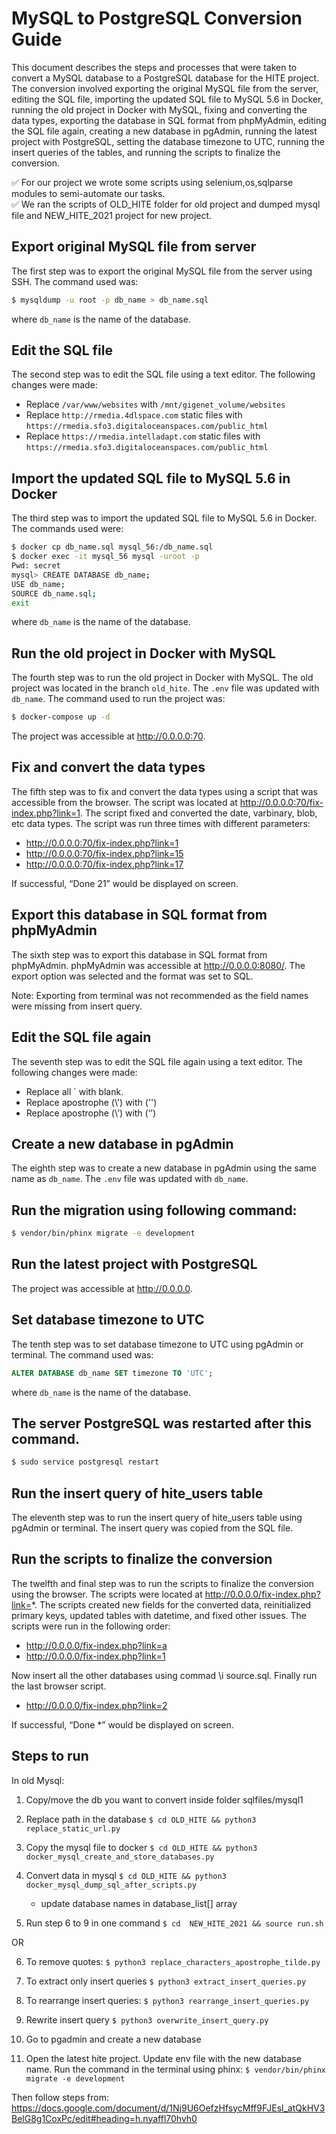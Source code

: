 # MySQL to PostgreSQL Conversion Guide

This document describes the steps and processes that were taken to convert a MySQL database to a PostgreSQL database for the HITE project. The conversion involved exporting the original MySQL file from the server, editing the SQL file, importing the updated SQL file to MySQL 5.6 in Docker, running the old project in Docker with MySQL, fixing and converting the data types, exporting the database in SQL format from phpMyAdmin, editing the SQL file again, creating a new database in pgAdmin, running the latest project with PostgreSQL, setting the database timezone to UTC, running the insert queries of the tables, and running the scripts to finalize the conversion.

✅ For our project we wrote some scripts using selenium,os,sqlparse modules to semi-automate our tasks.<br>
✅ We ran the scripts of OLD_HITE folder for old project and dumped mysql file and NEW_HITE_2021 project for new project.

## Export original MySQL file from server

The first step was to export the original MySQL file from the server using SSH. The command used was:

```bash
$ mysqldump -u root -p db_name > db_name.sql
```

where `db_name` is the name of the database.

## Edit the SQL file

The second step was to edit the SQL file using a text editor. The following changes were made:

- Replace `/var/www/websites` with `/mnt/gigenet_volume/websites`
- Replace `http://rmedia.4dlspace.com` static files with `https://rmedia.sfo3.digitaloceanspaces.com/public_html`
- Replace `https://rmedia.intelladapt.com` static files with `https://rmedia.sfo3.digitaloceanspaces.com/public_html`

## Import the updated SQL file to MySQL 5.6 in Docker

The third step was to import the updated SQL file to MySQL 5.6 in Docker. The commands used were:

```bash
$ docker cp db_name.sql mysql_56:/db_name.sql
$ docker exec -it mysql_56 mysql -uroot -p
Pwd: secret
mysql> CREATE DATABASE db_name;
USE db_name;
SOURCE db_name.sql;
exit
```

where `db_name` is the name of the database.

## Run the old project in Docker with MySQL

The fourth step was to run the old project in Docker with MySQL. The old project was located in the branch `old_hite`. The `.env` file was updated with `db_name`. The command used to run the project was:

```bash
$ docker-compose up -d
```

The project was accessible at http://0.0.0.0:70.

## Fix and convert the data types

The fifth step was to fix and convert the data types using a script that was accessible from the browser. The script was located at http://0.0.0.0:70/fix-index.php?link=1. The script fixed and converted the date, varbinary, blob, etc data types. The script was run three times with different parameters:

- http://0.0.0.0:70/fix-index.php?link=1
- http://0.0.0.0:70/fix-index.php?link=15
- http://0.0.0.0:70/fix-index.php?link=17

If successful, “Done 21” would be displayed on screen.

## Export this database in SQL format from phpMyAdmin

The sixth step was to export this database in SQL format from phpMyAdmin. phpMyAdmin was accessible at http://0.0.0.0:8080/. The export option was selected and the format was set to SQL.

Note: Exporting from terminal was not recommended as the field names were missing from insert query.

## Edit the SQL file again

The seventh step was to edit the SQL file again using a text editor. The following changes were made:

- Replace all \` with blank.
- Replace apostrophe (\\') with ('')
- Replace apostrophe (\\’) with (‘’)

## Create a new database in pgAdmin

The eighth step was to create a new database in pgAdmin using the same name as `db_name`.
The `.env` file was updated with `db_name`.

## Run the migration using following command:

```bash
$ vendor/bin/phinx migrate -e development
```

## Run the latest project with PostgreSQL

The project was accessible at http://0.0.0.0.

## Set database timezone to UTC

The tenth step was to set database timezone to UTC using pgAdmin or terminal. The command used was:

```sql
ALTER DATABASE db_name SET timezone TO 'UTC';
```

where `db_name` is the name of the database.

## The server PostgreSQL was restarted after this command.

```bash
$ sudo service postgresql restart
```

## Run the insert query of hite_users table

The eleventh step was to run the insert query of hite_users table using pgAdmin or terminal. The insert query was copied from the SQL file.

## Run the scripts to finalize the conversion

The twelfth and final step was to run the scripts to finalize the conversion using the browser. The scripts were located at http://0.0.0.0/fix-index.php?link=*. The scripts created new fields for the converted data, reinitialized primary keys, updated tables with datetime, and fixed other issues. The scripts were run in the following order:

- http://0.0.0.0/fix-index.php?link=a
- http://0.0.0.0/fix-index.php?link=1

Now insert all the other databases using commad \i source.sql. Finally run the last browser script.

- http://0.0.0.0/fix-index.php?link=2

If successful, “Done \*” would be displayed on screen.

## Steps to run

In old Mysql:

1. Copy/move the db you want to convert inside folder sqlfiles/mysql1

2. Replace path in the database
   ``` $ cd OLD_HITE && python3 replace_static_url.py ```

3. Copy the mysql file to docker
   ``` $ cd OLD_HITE && python3 docker_mysql_create_and_store_databases.py ```

4. Convert data in mysql
   ``` $ cd OLD_HITE && python3 docker_mysql_dump_sql_after_scripts.py ```

   - update database names in database_list[] array
5. Run step 6 to 9 in one command
   ``` $ cd  NEW_HITE_2021 && source run.sh ```

OR

6. To remove quotes:
   ``` $ python3 replace_characters_apostrophe_tilde.py ```

7. To extract only insert queries
   ``` $ python3 extract_insert_queries.py ```

8. To rearrange insert queries:
   ``` $ python3 rearrange_insert_queries.py ```

9. Rewrite insert query
   ``` $ python3 overwrite_insert_query.py ```

10. Go to pgadmin and create a new database

11. Open the latest hite project. Update env file with the new database name.
    Run the command in the terminal using phinx:
    ``` $ vendor/bin/phinx migrate -e development ```

Then follow steps from:
https://docs.google.com/document/d/1Nj9U6OefzHfsycMff9FJEsl_atQkHV3BelG8g1CoxPc/edit#heading=h.nyaffl70hvh0
 